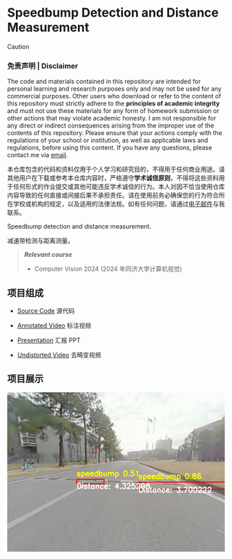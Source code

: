 # Speedbump Detection and Distance Measurement

> [!CAUTION]
> ### 免责声明 | Disclaimer
>
> The code and materials contained in this repository are intended for personal learning and research purposes only and may not be used for any commercial purposes. Other users who download or refer to the content of this repository must strictly adhere to the **principles of academic integrity** and must not use these materials for any form of homework submission or other actions that may violate academic honesty. I am not responsible for any direct or indirect consequences arising from the improper use of the contents of this repository. Please ensure that your actions comply with the regulations of your school or institution, as well as applicable laws and regulations, before using this content. If you have any questions, please contact me via [email](mailto:minmuslin@outlook.com).
>
> 本仓库包含的代码和资料仅用于个人学习和研究目的，不得用于任何商业用途。请其他用户在下载或参考本仓库内容时，严格遵守**学术诚信原则**，不得将这些资料用于任何形式的作业提交或其他可能违反学术诚信的行为。本人对因不恰当使用仓库内容导致的任何直接或间接后果不承担责任。请在使用前务必确保您的行为符合所在学校或机构的规定，以及适用的法律法规。如有任何问题，请通过[电子邮件](mailto:minmuslin@outlook.com)与我联系。

Speedbump detection and distance measurement.

减速带检测与距离测量。

> ***Relevant course***
> * Computer Vision 2024 (2024 年同济大学计算机视觉)

## 项目组成

* [Source Code](src)
源代码

* [Annotated Video](AnnotatedVideo.avi)
标注视频

* [Presentation](Presentation.pptx)
汇报 PPT

* [Undistorted Video](UndistortedVideo.avi)
去畸变视频

## 项目展示

![](assets/Demonstration.png)
